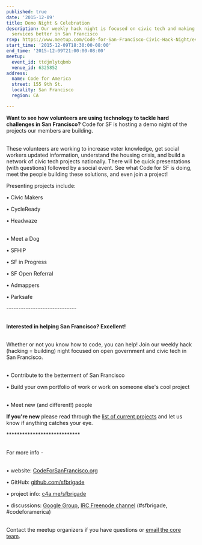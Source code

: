 ```yaml
---
published: true
date: '2015-12-09'
title: Demo Night & Celebration
description: Our weekly hack night is focused on civic tech and making government
  services better in San Francisco
rsvp: https://www.meetup.com/Code-for-San-Francisco-Civic-Hack-Night/events/226629366/
start_time: '2015-12-09T18:30:00-08:00'
end_time: '2015-12-09T21:00:00-08:00'
meetup:
  event_id: ttdjmlytqbmb
  venue_id: 6325852
address:
  name: Code for America
  street: 155 9th St.
  locality: San Francisco
  region: CA

---
```

<!-- imported via scripts/generate-events-from-meetup -->
<p><b>Want to see how volunteers are using technology to tackle hard challenges in San Francisco?</b> Code for SF is hosting a demo night of the projects our members are building.</p> <p><br/>These volunteers are working to increase voter knowledge, get social workers updated information, understand the housing crisis, and build a network of civic tech projects nationally. There will be quick presentations (with questions) followed by a social event. See what Code for SF is doing, meet the people building these solutions, and even join a project!</p> <p>Presenting projects include:</p> <p>• Civic Makers</p> <p>• CycleReady</p> <p>• Headwaze</p> <p><br/>• Meet a Dog</p> <p>• SFHIP</p> <p>• SF in Progress</p> <p>• SF Open Referral</p> <p>• Admappers</p> <p>• Parksafe</p> <p>



-----------------------------</p> <p><br/><b>Interested in helping San Francisco? Excellent! </b></p> <p><br/>Whether or not you know how to code, you can help! Join our weekly hack (hacking = building) night focused on open government and civic tech in San Francisco.</p> <p><br/>• Contribute to the betterment of San Francisco</p> <p>• Build your own portfolio of work or work on someone else's cool project</p> <p><br/>• Meet new (and different!) people</p> <p><b>If you're new</b> please read through the <a href="http://codeforsanfrancisco.org/projects/">list of current projects</a> and let us know if anything catches your eye.</p> <p>****************************</p> <p><br/>For more info -</p> <p><br/>• website: <a href="http://www.codeforsanfrancisco.org">CodeForSanFrancisco.org</a></p> <p>• GitHub: <a href="https://www.github.com/sfbrigade">github.com/sfbrigade</a></p> <p>• project info: <a href="http://c4a.me/sfbrigade">c4a.me/sfbrigade</a></p> <p>• discussions: <a href="https://groups.google.com/forum/#!forum/code-for-san-francisco">Google Group</a>, <a href="http://webchat.freenode.net/">IRC Freenode channel</a> (#sfbrigade, #codeforamerica)</p> <p><br/>Contact the meetup organizers if you have questions or <a href="mailto:[masked]">email the core team</a>.</p> 
